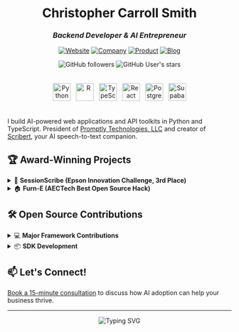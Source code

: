 <div align="center">

# Christopher Carroll Smith
### *Backend Developer & AI Entrepreneur*

[![Website](https://img.shields.io/badge/🌐_Website-christophercarrollsmith.com-blue)](https://christophercarrollsmith.com)
[![Company](https://img.shields.io/badge/💼_Company-Promptly_Technologies-purple)](https://promptlytechnologies.com)
[![Product](https://img.shields.io/badge/🎤_Product-Scribert.com-green)](https://scribert.com)
[![Blog](https://img.shields.io/badge/📖_Blog-Knowledge_Worker's_Guide-orange)](https://knowledgeworkersguide.substack.com/)

![GitHub followers](https://img.shields.io/github/followers/chriscarrollsmith?style=social)
![GitHub User's stars](https://img.shields.io/github/stars/chriscarrollsmith?style=social)

<div style="padding: 20px 0">
  <img src="https://cdn.jsdelivr.net/gh/devicons/devicon@latest/icons/python/python-original.svg" height="40px" alt="Python" title="Python" />&nbsp;&nbsp;
  <img src="https://cdn.jsdelivr.net/gh/devicons/devicon@latest/icons/r/r-original.svg" height="40px" alt="R" title="R" />&nbsp;&nbsp;
  <img src="https://cdn.jsdelivr.net/gh/devicons/devicon@latest/icons/typescript/typescript-original.svg" height="40px" alt="TypeScript" title="TypeScript" />&nbsp;&nbsp;
  <img src="https://cdn.jsdelivr.net/gh/devicons/devicon@latest/icons/react/react-original.svg" height="40px" alt="React" title="React" />&nbsp;&nbsp;
  <img src="https://cdn.jsdelivr.net/gh/devicons/devicon@latest/icons/postgresql/postgresql-original-wordmark.svg" height="40px" alt="PostgreSQL" title="PostgreSQL" />&nbsp;&nbsp;
  <img src="https://cdn.jsdelivr.net/gh/devicons/devicon@latest/icons/supabase/supabase-original.svg" height="40px" alt="Supabase" title="Supabase" />
</div>

</div>

I build AI-powered web applications and API toolkits in Python and TypeScript. President of [Promptly Technologies, LLC](https://promptlytechnologies.com/) and creator of [Scribert](https://scribert.com), your AI speech-to-text companion.

## 🏆 Award-Winning Projects

<details>
<summary>🎯 <b>SessionScribe (Epson Innovation Challenge, 3rd Place)</b></summary>

A transcribe-to-print pipeline combining speech recognition with automated formatting:
- [Frontend Repository](https://github.com/chriscarrollsmith/session-scribe)
- [Backend Repository](https://github.com/chriscarrollsmith/session-scribe-whisper-api)

**Tech Stack:**
- 🎤 Whisper API Integration
- 🖨️ Epson Connect API
- ⚡ FastAPI Backend
</details>

<details>
<summary>🏠 <b>Furn-E (AECTech Best Open Source Hack)</b></summary>

Interior design tool with AI image generation and reverse product search:
- [Frontend Repository](https://github.com/TeamZombies/furne_frontend)
- [Backend Repository](https://github.com/TeamZombies/furne_backend_api)

**Key Features:**
- 🎨 AI Image Generation
- 🔍 Reverse Image Search
- 🛋️ Product Recommendations
</details>

## 🛠️ Open Source Contributions

<details>
<summary>💻 <b>Major Framework Contributions</b></summary>

- ✨ Added full server-side rendering to [Next.js Subscription Payments](https://github.com/vercel/nextjs-subscription-payments)
- 📊 Redesigned [IMF API R client library](https://github.com/christophergandrud/imfr)
</details>

<details>
<summary>📦 <b>SDK Development</b></summary>

- 🖨️ [Epson Connect API Javascript Client](https://github.com/chriscarrollsmith/epson-connect-js)
- 💹 [IMF API Python Client](https://github.com/chriscarrollsmith/imfp)
</details>

## 📫 Let's Connect!
[Book a 15-minute consultation](https://christophercarrollsmith.com/#book) to discuss how AI adoption can help your business thrive.

---

<div align="center">
  <img src="https://readme-typing-svg.herokuapp.com?font=Fira+Code&pause=1000&color=2E8DFF&center=true&vCenter=true&width=435&lines=Building+the+future...;one+API+at+a+time" alt="Typing SVG" />
</div>
